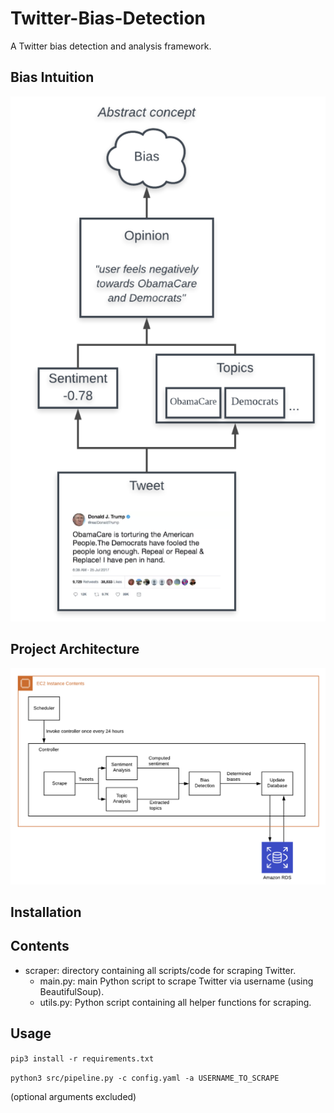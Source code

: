# Twitter-Bias-Detection
A Twitter bias detection and analysis framework.

## Bias Intuition
![alt text](docs/bias.png)

## Project Architecture
![alt text](docs/arch.png)

## Installation

## Contents
* scraper: directory containing all scripts/code for scraping Twitter.
    * main.py: main Python script to scrape Twitter via username (using BeautifulSoup).
    * utils.py: Python script containing all helper functions for scraping.

## Usage
`pip3 install -r requirements.txt`

`python3 src/pipeline.py -c config.yaml -a USERNAME_TO_SCRAPE`

(optional arguments excluded)
